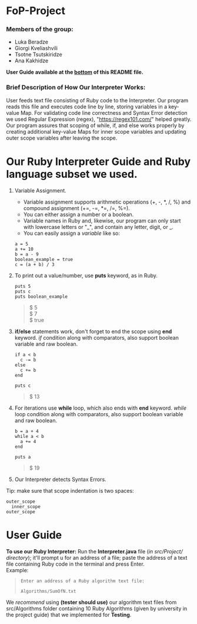 # FoP-Project

### Members of the group:
- Luka Beradze
- Giorgi Kveliashvili
- Tsotne Tsutskiridze
- Ana Kakhidze
  
    
__User Guide available at the [bottom](#user-guide) of this README file.__

### Brief Description of How Our Interpreter Works:  
User feeds text file consisting of Ruby code to the Interpreter. Our program reads this file and executes code line by line, storing variables in a key-value Map. For validating code line correctness and Syntax Error detection we used Regular Expression (regex), "https://regex101.com/" helped greatly. Our program assures that scoping of while, if, and else works properly by creating additional key-value Maps for inner scope variables and updating outer scope variables after leaving the scope.

# Our Ruby Interpreter Guide and Ruby language subset we used.
1. Variable Assignment.
   - Variable assignment supports arithmetic operations (+, -, *, /, %) and compound assignment (+=, -=, *=, /=, %=).
   - You can either assign a number or a boolean.
   - Variable names in Ruby and, likewise, our program can only start with lowercase letters or "_", and contain any letter, digit, or _.
   - You can easily assign a *variable* like so:  
   ```
   a = 5  
   a += 10
   b = a - 9
   boolean_example = true
   c = (a + b) / 3
   ```
2. To print out a value/number, use **puts** keyword, as in Ruby.  
   ```  
   puts 5
   puts c
   puts boolean_example 
   ```
   > $ 5  
   > $ 7  
   > $ true
    
3. **if/else** statements work, don't forget to end the scope using **end** keyword. *if* condition along with comparators, also support boolean variable and raw boolean.
   ```
   if a < b  
     c -= b
   else
     c += b
   end

   puts c
   ```
   > $ 13
4. For iterations use **while** loop, which also ends with **end** keyword. *while* loop condition along with comparators, also support boolean variable and raw boolean.
   ```
   b = a + 4
   while a < b
     a += 4
   end

   puts a
   ```
   > $ 19
5. Our Interpreter detects Syntax Errors.
     
Tip: make sure that scope indentation is two spaces:  
```
outer_scope
  inner_scope
outer_scope
```

# User Guide
**To use our Ruby Interpreter:** Run the **Interpreter.java** file (*in src/Project/ directory*); it'll prompt u for an address of a file; paste the address of a text file containing Ruby code in the terminal and press Enter.  
Example:
> ` Enter an address of a Ruby algorithm text file: `
> 
> ` Algorithms/SumOfN.txt `
  
We *recommend* using **(tester should use)** our algorithm text files from src/Algorithms folder containing 10 Ruby Algorithms (given by university in the project guide) that we implemented for **Testing**.
   
